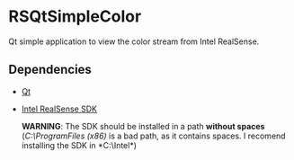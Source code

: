 # RSQtSimpleColor
Qt simple application to view the color stream from Intel RealSense.

## Dependencies
* [Qt](http://qt-project.org/)
* [Intel RealSense SDK](https://software.intel.com/en-us/intel-realsense-sdk)

  **WARNING**: The SDK should be installed in a path **without spaces** (*C:\ProgramFiles (x86)* is a bad path, as it contains spaces. I recomend installing the SDK in *C:\Intel\*)
